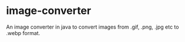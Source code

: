 # image-converter
An image converter in java to convert images from .gif, .png, .jpg etc to .webp format.
